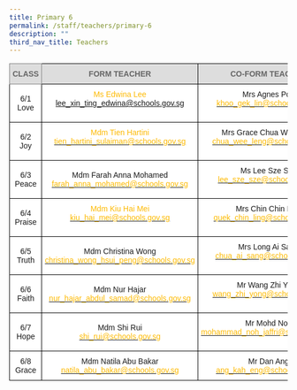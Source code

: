 ```yaml
---
title: Primary 6
permalink: /staff/teachers/primary-6
description: ""
third_nav_title: Teachers
---
```

<style type="text/css">
.tg  {border-collapse:collapse;border-spacing:0;}
.tg td{border-color:black;border-style:solid;border-width:1px;font-family:Arial, sans-serif;font-size:14px;
  overflow:hidden;padding:10px 5px;word-break:normal;}
.tg th{border-color:black;border-style:solid;border-width:1px;font-family:Arial, sans-serif;font-size:14px;
  font-weight:normal;overflow:hidden;padding:10px 5px;word-break:normal;}
.tg .tg-a4yv{background-color:#DDD;color:#666;font-weight:bold;text-align:center;vertical-align:top}
.tg .tg-kpb2{background-color:#DDD;border-color:inherit;color:#666;font-weight:bold;text-align:center;vertical-align:top}
.tg .tg-f4yw{background-color:#FFF;text-align:center;vertical-align:middle}
.tg .tg-ee9d{background-color:#FFF;color:#FDB900;text-align:center;vertical-align:top}
.tg .tg-7yig{background-color:#FFF;text-align:center;vertical-align:top}
</style>
<table class="tg">
<thead>
  <tr>
    <th class="tg-kpb2">CLASS</th>
    <th class="tg-a4yv">FORM TEACHER</th>
    <th class="tg-a4yv">CO-FORM TEACHER<br></th>
  </tr>
</thead>
<tbody>
  <tr>
    <td class="tg-f4yw">6/1<br>Love</td>
    <td class="tg-ee9d">Ms Edwina Lee<br><a href="mailto:lee_xin_ting_edwina@schools.gov.sg">lee_xin_ting_edwina@schools.gov.sg</a><br></td>
    <td class="tg-7yig">Mrs Agnes Poh<br><a href="mailto:khoo_gek_lin@schools.gov.sg"><span style="text-decoration:none;color:#FDB900">khoo_gek_lin@schools.gov.sg</span></a><br><br></td>
  </tr>
  <tr>
    <td class="tg-f4yw">6/2<br>Joy</td>
    <td class="tg-ee9d">Mdm Tien Hartini<br><a href="mailto:tien_hartini_sulaiman@schools.gov.sg"><span style="text-decoration:none;color:#FDB900">tien_hartini_sulaiman@schools.gov.sg</span></a><br></td>
    <td class="tg-7yig">Mrs Grace Chua Wee Leng<br><a href="mailto:chua_wee_leng@schools.gov.sg"><span style="text-decoration:none;color:#FDB900">chua_wee_leng@schools.gov.sg</span></a><br><br></td>
  </tr>
  <tr>
    <td class="tg-f4yw">6/3<br>Peace</td>
    <td class="tg-f4yw">Mdm Farah Anna Mohamed<br><a href="mailto:farah_anna_mohamed@schools.gov.sg"><span style="text-decoration:none;color:#FDB900">farah_anna_mohamed@schools.gov.sg</span></a><br></td>
    <td class="tg-7yig">Ms Lee Sze Sze<br><a href="mailto:lee_sze_sze@schools.gov.sg"><span style="text-decoration:none;color:#FDB900">lee_sze_sze@schools.gov.sg</span></a><br><br></td>
  </tr>
  <tr>
    <td class="tg-f4yw">6/4<br>Praise</td>
    <td class="tg-ee9d">Mdm Kiu Hai Mei<br><a href="mailto:kiu_hai_mei@schools.gov.sg"><span style="text-decoration:none;color:#FDB900">kiu_hai_mei@schools.gov.sg</span></a><br></td>
    <td class="tg-7yig">Mrs Chin Chin Ling<br><a href="mailto:quek_chin_ling@schools.gov.sg"><span style="text-decoration:none;color:#FDB900">quek_chin_ling@schools.gov.sg</span></a><br><br></td>
  </tr>
  <tr>
    <td class="tg-f4yw">6/5<br>Truth</td>
    <td class="tg-f4yw">Mdm Christina Wong<br><a href="mailto:christina_wong_hsui_peng@schools.gov.sg"><span style="text-decoration:none;color:#FDB900">christina_wong_hsui_peng@schools.gov.sg</span></a><br></td>
    <td class="tg-7yig">Mrs Long Ai Sang<br><a href="mailto:chua_ai_sang@schools.gov.sg"><span style="text-decoration:none;color:#FDB900">chua_ai_sang@schools.gov.sg</span></a><br><br></td>
  </tr>
  <tr>
    <td class="tg-f4yw">6/6<br>Faith</td>
    <td class="tg-f4yw">Mdm Nur Hajar<br><a href="mailto:nur_hajar_abdul_samad@schools.gov.sg"><span style="text-decoration:none;color:#FDB900">nur_hajar_abdul_samad@schools.gov.sg</span></a><br></td>
    <td class="tg-7yig">Mr Wang Zhi Yong<br><a href="mailto:wang_zhi_yong@schools.gov.sg"><span style="text-decoration:none;color:#FDB900">wang_zhi_yong@schools.gov.sg</span></a><br><br></td>
  </tr>
  <tr>
    <td class="tg-f4yw">6/7<br>Hope</td>
    <td class="tg-f4yw">Mdm Shi Rui<br><a href="mailto:shi_rui@schools.gov.sg"><span style="text-decoration:none;color:#FDB900">shi_rui@schools.gov.sg</span></a></td>
    <td class="tg-7yig">Mr Mohd Noh<br><a href="mailto:mohammad_noh_jaffri@schools.gov.sg"><span style="text-decoration:none;color:#FDB900">mohammad_noh_jaffri@schools.gov.sg</span></a><br><br></td>
  </tr>
  <tr>
    <td class="tg-f4yw">6/8<br>Grace</td>
    <td class="tg-f4yw">Mdm Natila Abu Bakar<br><a href="mailto:natila_abu_bakar@schools.gov.sg"><span style="text-decoration:none;color:#FDB900">natila_abu_bakar@schools.gov.sg</span></a></td>
    <td class="tg-7yig">Mr Dan Ang<br><a href="mailto:ang_kah_eng@schools.gov.sg"><span style="text-decoration:none;color:#FDB900">ang_kah_eng@schools.gov.sg</span></a></td>
  </tr>
</tbody>
</table>